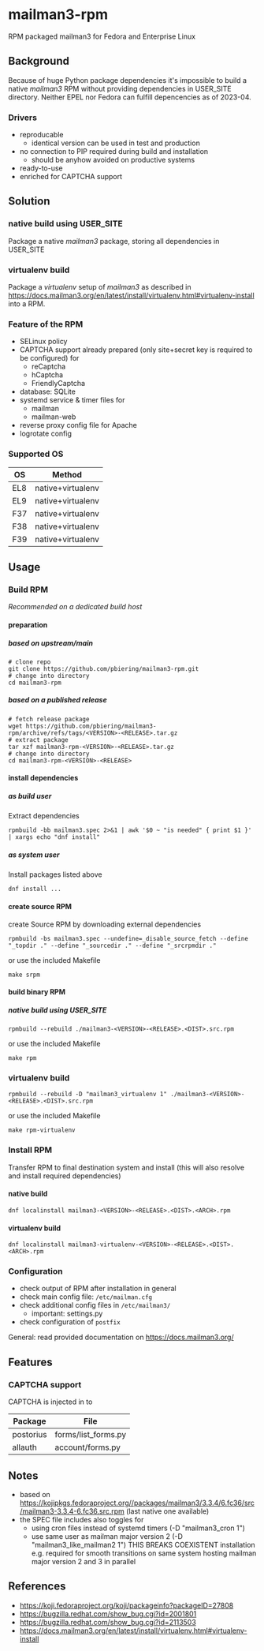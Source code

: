 # mailman3-rpm

RPM packaged mailman3 for Fedora and Enterprise Linux

## Background

Because of huge Python package dependencies it's impossible to build a native *mailman3* RPM without providing dependencies in USER_SITE directory. Neither EPEL nor Fedora can fulfill depencencies as of 2023-04.

### Drivers

- reproducable
  - identical version can be used in test and production
- no connection to PIP required during build and installation
  - should be anyhow avoided on productive systems
- ready-to-use
- enriched for CAPTCHA support

## Solution

### native build using USER_SITE

Package a native *mailman3* package, storing all dependencies in USER_SITE

### virtualenv build

Package a *virtualenv* setup of *mailman3* as described in https://docs.mailman3.org/en/latest/install/virtualenv.html#virtualenv-install into a RPM.

### Feature of the RPM

- SELinux policy
- CAPTCHA support already prepared (only site+secret key is required to be configured) for
  - reCaptcha
  - hCaptcha
  - FriendlyCaptcha
- database: SQLite
- systemd service & timer files for
  - mailman
  - mailman-web
- reverse proxy config file for Apache
- logrotate config

### Supported OS

| OS  | Method            |
|-----|-------------------|
| EL8 | native+virtualenv |
| EL9 | native+virtualenv |
| F37 | native+virtualenv |
| F38 | native+virtualenv |
| F39 | native+virtualenv |

## Usage

### Build RPM

*Recommended on a dedicated build host*

#### preparation

##### based on upstream/main

```
# clone repo
git clone https://github.com/pbiering/mailman3-rpm.git
# change into directory
cd mailman3-rpm
```

##### based on a published release

```
# fetch release package
wget https://github.com/pbiering/mailman3-rpm/archive/refs/tags/<VERSION>-<RELEASE>.tar.gz
# extract package
tar xzf mailman3-rpm-<VERSION>-<RELEASE>.tar.gz
# change into directory
cd mailman3-rpm-<VERSION>-<RELEASE>
```

#### install dependencies

##### as build user

Extract dependencies

```
rpmbuild -bb mailman3.spec 2>&1 | awk '$0 ~ "is needed" { print $1 }' | xargs echo "dnf install"
```

##### as system user

Install packages listed above

```
dnf install ...
```

#### create source RPM

create Source RPM by downloading external dependencies

```
rpmbuild -bs mailman3.spec --undefine=_disable_source_fetch --define "_topdir ." --define "_sourcedir ." --define "_srcrpmdir ."
```

or use the included Makefile

```
make srpm
```

#### build binary RPM

##### native build using USER_SITE

```
rpmbuild --rebuild ./mailman3-<VERSION>-<RELEASE>.<DIST>.src.rpm
```

or use the included Makefile

```
make rpm
```

### virtualenv build

```
rpmbuild --rebuild -D "mailman3_virtualenv 1" ./mailman3-<VERSION>-<RELEASE>.<DIST>.src.rpm
```

or use the included Makefile

```
make rpm-virtualenv
```


### Install RPM

Transfer RPM to final destination system and install (this will also resolve and install required dependencies)

#### native build

```
dnf localinstall mailman3-<VERSION>-<RELEASE>.<DIST>.<ARCH>.rpm
```

#### virtualenv build

```
dnf localinstall mailman3-virtualenv-<VERSION>-<RELEASE>.<DIST>.<ARCH>.rpm
```

### Configuration

- check output of RPM after installation in general
- check main config file: `/etc/mailman.cfg`
- check additional config files in `/etc/mailman3/`
  - important: settings.py
- check configuration of `postfix`

General: read provided documentation on https://docs.mailman3.org/

## Features

### CAPTCHA support

CAPTCHA is injected in to

| Package   | File                |
|-----------|---------------------|
| postorius | forms/list_forms.py |
| allauth   | account/forms.py    |

## Notes

- based on https://kojipkgs.fedoraproject.org//packages/mailman3/3.3.4/6.fc36/src/mailman3-3.3.4-6.fc36.src.rpm (last native one available)
- the SPEC file includes also toggles for
  - using cron files instead of systemd timers (-D "mailman3_cron 1")
  - use same user as mailman major version 2 (-D "mailman3_like_mailman2 1") THIS BREAKS COEXISTENT installation e.g. required for smooth transitions on same system hosting mailman major version 2 and 3 in parallel

## References

- https://koji.fedoraproject.org/koji/packageinfo?packageID=27808
- https://bugzilla.redhat.com/show_bug.cgi?id=2001801
- https://bugzilla.redhat.com/show_bug.cgi?id=2113503
- https://docs.mailman3.org/en/latest/install/virtualenv.html#virtualenv-install
